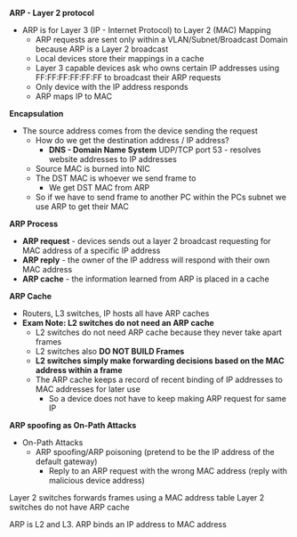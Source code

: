 **ARP - Layer 2 protocol**
- ARP is for Layer 3  (IP - Internet Protocol) to Layer 2 (MAC) Mapping
	- ARP requests are sent only within a VLAN/Subnet/Broadcast Domain because ARP is a Layer 2 broadcast
	- Local devices store their mappings in a cache
	- Layer 3 capable devices ask who owns certain IP addresses using FF:FF:FF:FF:FF:FF to broadcast their ARP requests
	- Only device with the IP address responds
	- ARP maps IP to MAC

**Encapsulation**
- The source address comes from the device sending the request
	- How do we get the destination address / IP address?
		- **DNS - Domain Name System** UDP/TCP port 53 - resolves website addresses to IP addresses
	- Source MAC is burned into NIC
	- The DST MAC is whoever we send frame to
		- We get DST MAC from ARP
	- So if we have to send frame to another PC within the PCs subnet we  use ARP to get their MAC

**ARP Process**
- **ARP request** - devices sends out a layer 2 broadcast requesting for MAC address of a specific IP address
- **ARP reply** - the owner of the IP address will respond with their own MAC address
- **ARP cache** - the information learned from ARP is placed in a cache

**ARP Cache**
- Routers, L3 switches, IP hosts all have ARP caches
- **Exam Note: L2 switches do not need an ARP cache**
	- L2 switches do not need ARP cache because they never take apart frames
	- L2 switches also **DO NOT BUILD Frames**
	- **L2 switches simply make forwarding decisions based on the MAC address within a frame**
	- The ARP cache keeps a record of recent binding of IP addresses to MAC addresses for later use
		- So a device does not have to keep making ARP request for same IP

**ARP spoofing as On-Path Attacks**
- On-Path Attacks
	- ARP spoofing/ARP poisoning (pretend to be the IP address of the default gateway)
		- Reply to an ARP request with the wrong MAC address (reply with malicious device address)

Layer 2 switches forwards frames using a MAC address table
Layer 2 switches do not have ARP cache

ARP is L2 and L3.  ARP binds an IP address to MAC address
